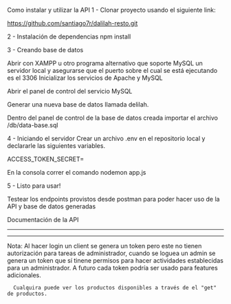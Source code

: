 Como instalar y utilizar la API
1 - Clonar proyecto usando el siguiente link:

https://github.com/santiago7r/dalilah-resto.git

2 - Instalación de dependencias
npm install

3 - Creando base de datos

Abrir con XAMPP u otro programa alternativo que soporte MySQL un servidor local y asegurarse que el puerto sobre el cual se está ejecutando es el 3306
Inicializar los servicios de Apache y MySQL

Abrir el panel de control del servicio MySQL

Generar una nueva base de datos llamada delilah.

Dentro del panel de control de la base de datos creada importar el archivo /db/data-base.sql

4 - Iniciando el servidor
Crear un archivo .env en el repositorio local y declararle las siguientes variables.

ACCESS_TOKEN_SECRET=

En la consola correr el comando nodemon app.js

5 - Listo para usar!

Testear los endpoints provistos desde postman para poder hacer uso de la API y base de datos generadas

Documentación de la API


_________________________________________________________________________________________________________________________________________
_________________________________________________________________________________________________________________________________________

Nota: Al hacer login un client se genera un token pero este no tienen autorización para tareas de administrador, cuando se loguea un admin 
      se genera un token que sí tinene permisos para hacer actividades establecidas para un administrador. A futuro cada token podría ser
      usado para features adicionales.

      Cualquira puede ver los productos disponibles a través de el "get" de productos.

      